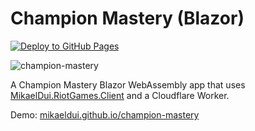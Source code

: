 # Champion Mastery (Blazor)
[![Deploy to GitHub Pages](https://github.com/mikaeldui/champion-mastery/actions/workflows/deploy.yml/badge.svg)](https://github.com/mikaeldui/champion-mastery/actions/workflows/deploy.yml)

![champion-mastery](https://user-images.githubusercontent.com/3706841/150699592-aa690116-c61d-4859-99a8-033ab71a6359.jpg)

A Champion Mastery Blazor WebAssembly app that uses [MikaelDui.RiotGames.Client](https://github.com/mikaeldui/riot-games-dotnet-client) and a Cloudflare Worker.

Demo: [mikaeldui.github.io/champion-mastery](https://mikaeldui.github.io/champion-mastery)
